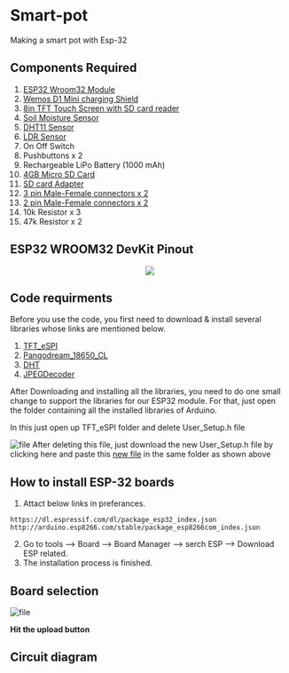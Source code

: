 # Smart-pot
Making a smart pot with Esp-32 

## Components Required
1. [ESP32 Wroom32 Module](https://www.amazon.in/dp/B08VJ2CKG1/ref=cm_sw_r_apan_glt_fabc_4EYKEFVJJVWBK3XV0ZNQ)  
2. [Wemos D1 Mini charging Shield](https://www.amazon.in/dp/B094DF7Q2S/ref=cm_sw_r_apan_glt_fabc_FM2EBE5P4PPZQPTETVCC)  
3. [8in TFT Touch Screen with SD card reader](https://www.amazon.in/dp/B08B1TH5RG/ref=cm_sw_r_apan_glt_fabc_3QB23C532V8MN6PVK6X2)  
4. [Soil Moisture Sensor](https://www.amazon.in/dp/B07FM41J4F/ref=cm_sw_r_apan_glt_fabc_T6S0DVZ65EVSWFGG9CHC?_encoding=UTF8&psc=1)  
5. [DHT11 Sensor](https://www.amazon.in/REES52-Digital-Temperature-Humidity-Compatible/dp/B01MXRT9DZ?crid=U57J52B0Y3IC&dchild=1&keywords=dht11+sensor&qid=1634983118&sprefix=DHT11,aps,895&sr=8-4&linkCode=sl1&tag=wwwtechiesmsc-21&linkId=2b4ea807d558d6a71ea31f8d428aaaba&language=en_IN&ref_=as_li_ss_tl)  
6. [LDR Sensor](https://www.amazon.in/SENSOR-GENUINE-DEPENDENT-RESISTOR-PHOTORESISTOR/dp/B07B8PH4Y2?crid=2O0V25RVUDZR3&dchild=1&keywords=ldr+sensor&qid=1634983183&sprefix=ldr+se,aps,286&sr=8-3&linkCode=sl1&tag=wwwtechiesmsc-21&linkId=43ef27e0520cb1e6130aef03d418756f&language=en_IN&ref_=as_li_ss_tl)  
7. On Off Switch  
8. Pushbuttons x 2    
9. Rechargeable LiPo Battery (1000 mAh)  
10. [4GB Micro SD Card](https://www.amazon.in/Strontium-Micro-SDHC-Class-6-Memory/dp/B00IMDYQPW?crid=1IINHCK7SNRPR&dchild=1&keywords=4gb+memory+card&qid=1634984322&sprefix=4gb+memo,aps,803&sr=8-3&linkCode=sl1&tag=wwwtechiesmsc-21&linkId=c72f8041e6d6bae89d48fe64efcd4d5f&language=en_IN&ref_=as_li_ss_tl)  
11. [SD card Adapter](https://www.amazon.in/Zeffcon-MicroSD-Memory-Adapter-Converter/dp/B0774VLSGM?dchild=1&keywords=SD+card+adapter&qid=1634984460&sr=8-3&linkCode=sl1&tag=wwwtechiesmsc-21&linkId=62cc4f2291b304373c0936faafcb69a1&language=en_IN&ref_=as_li_ss_tl)  
12. [3 pin Male-Female connectors x 2](https://www.amazon.in/dp/B0837WKFFH/ref=cm_sw_r_apan_glt_fabc_XHA6B9HS1JDZTY9KQ448)  
13. [2 pin Male-Female connectors x 2](https://www.amazon.in/dp/B0837W2VTN/ref=cm_sw_r_apan_glt_fabc_VW8JNQES21JE1QNBNAQH?_encoding=UTF8&psc=1)  
14. 10k Resistor x 3  
15. 47k Resistor x 2  

## ESP32 WROOM32 DevKit Pinout
<p align="center"><img src="https://i.ibb.co/jz7wfMz/ESP32-Pinout.jpg"></p>

## Code requirments

Before you use the code, you first need to download & install several libraries whose links are mentioned below.

1. [TFT_eSPI](https://github.com/Bodmer/TFT_eSPI)  
2. [Pangodream_18650_CL](https://github.com/pangodream/18650CL)  
3. [DHT](https://github.com/adafruit/DHT-sensor-library)  
4. [JPEGDecoder](https://github.com/Bodmer/JPEGDecoder)  

After Downloading and installing all the libraries, you need to do one small change to support the libraries for our ESP32 module. For that, just open the folder containing all the installed libraries of Arduino.

In this just open up TFT_eSPI folder and delete User_Setup.h file

![file](https://i.ibb.co/B43jP04/Screenshot-2021-11-08-185507.jpg)
After deleting this file, just download the new User_Setup.h file by clicking here and paste this [new file](https://techiesms.com/wp-content/uploads/2021/10/User_Setup.h) in the same folder as shown above
## How to install ESP-32 boards

1. Attact below links in preferances.
```
https://dl.espressif.com/dl/package_esp32_index.json
http://arduino.esp8266.com/stable/package_esp8266com_index.json
```
2. Go to tools --> Board --> Board Manager --> serch ESP --> Download ESP related.
3. The installation process is finished.

## Board selection

![file](https://i.ibb.co/1XQLWZM/Screenshot-3.png)

**Hit the upload button**

## Circuit diagram

